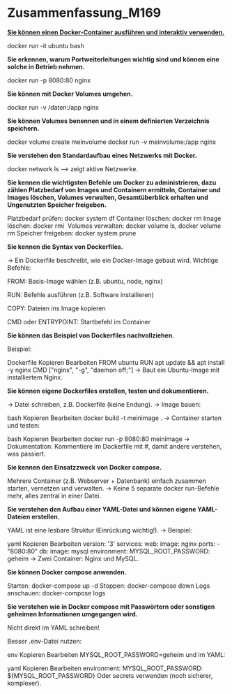 # Zusammenfassung_M169

**<u>Sie können einen Docker-Container ausführen und interaktiv verwenden.</u>**

docker run -it ubuntu bash


**Sie erkennen, warum Portweiterleitungen wichtig sind und können eine solche in Betrieb nehmen.**

docker run -p 8080:80 nginx

**Sie können mit Docker Volumes umgehen.**

docker run -v /daten:/app nginx

**Sie können Volumes benennen und in einem definierten Verzeichnis speichern.**

docker volume create meinvolume
docker run -v meinvolume:/app nginx

**Sie verstehen den Standardaufbau eines Netzwerks mit Docker.**

docker network ls --> zeigt aktive Netzwerke.

**Sie kennen die wichtigsten Befehle um Docker zu administrieren, dazu zählen Platzbedarf von Images und Containern ermitteln, Container und Images löschen, Volumes verwalten, Gesamtüberblick erhalten und Ungenutzten Speicher freigeben.**

Platzbedarf prüfen: docker system df
Container löschen: docker rm <container>
Image löschen: docker rmi <image>
Volumes verwalten: docker volume ls, docker volume rm <volume>
Speicher freigeben: docker system prune

**Sie kennen die Syntax von Dockerfiles.**

→ Ein Dockerfile beschreibt, wie ein Docker-Image gebaut wird.
Wichtige Befehle:

FROM: Basis-Image wählen (z.B. ubuntu, node, nginx)

RUN: Befehle ausführen (z.B. Software installieren)

COPY: Dateien ins Image kopieren

CMD oder ENTRYPOINT: Startbefehl im Container

**Sie können das Beispiel von Dockerfiles nachvollziehen.**

Beispiel:

Dockerfile
Kopieren
Bearbeiten
FROM ubuntu
RUN apt update && apt install -y nginx
CMD ["nginx", "-g", "daemon off;"]
→ Baut ein Ubuntu-Image mit installiertem Nginx.

**Sie können eigene Dockerfiles erstellen, testen und dokumentieren.**

→ Datei schreiben, z.B. Dockerfile (keine Endung).
→ Image bauen:

bash
Kopieren
Bearbeiten
docker build -t meinimage .
→ Container starten und testen:

bash
Kopieren
Bearbeiten
docker run -p 8080:80 meinimage
→ Dokumentation: Kommentiere im Dockerfile mit #, damit andere verstehen, was passiert.

**Sie kennen den Einsatzzweck von Docker compose.**

 Mehrere Container (z.B. Webserver + Datenbank) einfach zusammen starten, vernetzen und verwalten.
→ Keine 5 separate docker run-Befehle mehr, alles zentral in einer Datei.

**Sie verstehen den Aufbau einer YAML-Datei und können eigene YAML-Dateien erstellen.**

 YAML ist eine lesbare Struktur (Einrückung wichtig!).
→ Beispiel:

yaml
Kopieren
Bearbeiten
version: '3'
services:
  web:
    image: nginx
    ports:
      - "8080:80"
  db:
    image: mysql
    environment:
      MYSQL_ROOT_PASSWORD: geheim
→ Zwei Container: Nginx und MySQL.

**Sie können Docker compose anwenden.**

Starten: docker-compose up -d
Stoppen: docker-compose down
Logs anschauen: docker-compose logs

**Sie verstehen wie in Docker compose mit Passwörtern oder sonstigen geheimen Informationen umgegangen wird.**

Nicht direkt im YAML schreiben!

Besser .env-Datei nutzen:

env
Kopieren
Bearbeiten
MYSQL_ROOT_PASSWORD=geheim
und im YAML:

yaml
Kopieren
Bearbeiten
environment:
  MYSQL_ROOT_PASSWORD: ${MYSQL_ROOT_PASSWORD}
Oder secrets verwenden (noch sicherer, komplexer).
